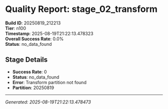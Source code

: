# Quality Report: stage_02_transform

**Build ID**: 20250819_212213  
**Tier**: n100  
**Timestamp**: 2025-08-19T21:22:13.478323  
**Overall Success Rate**: 0.0%  
**Status**: no_data_found

## Stage Details

- **Success Rate**: 0
- **Status**: no_data_found
- **Error**: Transform partition not found
- **Partition**: 20250819

---
*Generated: 2025-08-19T21:22:13.478473*
